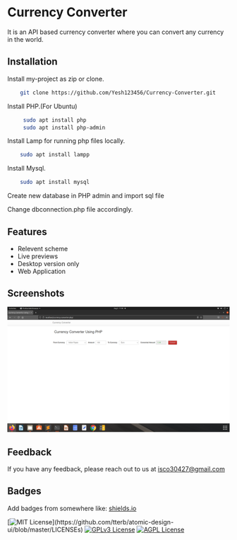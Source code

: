 
# Currency Converter

It is an API based currency converter where you can convert any currency in the world.


## Installation

Install my-project as zip or clone.

```bash
    git clone https://github.com/Yesh123456/Currency-Converter.git
```

Install PHP.(For Ubuntu)

```bash
     sudo apt install php
     sudo apt install php-admin
```
Install Lamp for running php files locally.

```bash
    sudo apt install lampp
```

Install Mysql.

```bash
    sudo apt install mysql
```

Create new database in PHP admin and import sql file 

Change dbconnection.php file accordingly.

## Features

- Relevent scheme
- Live previews
- Desktop version only
- Web Application

  
## Screenshots

![App Screenshot](screenshot1.png)





## Feedback

If you have any feedback, please reach out to us at isco30427@gmail.com

  
## Badges

Add badges from somewhere like: [shields.io](https://shields.io/)

[![MIT License](https://img.shields.io/apm/l/atomic-design-ui.svg?)](https://github.com/tterb/atomic-design-ui/blob/master/LICENSEs)
[![GPLv3 License](https://img.shields.io/badge/License-GPL%20v3-yellow.svg)](https://opensource.org/licenses/)
[![AGPL License](https://img.shields.io/badge/license-AGPL-blue.svg)](http://www.gnu.org/licenses/agpl-3.0)

  
